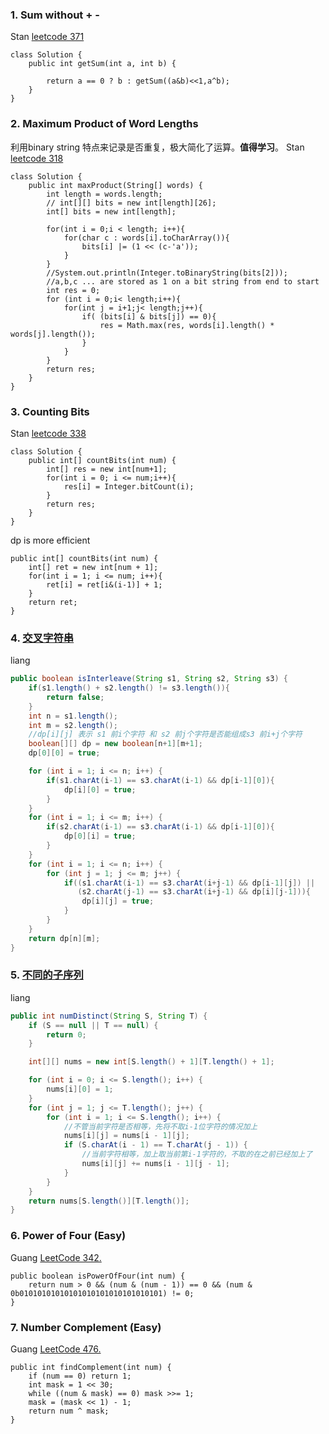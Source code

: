 ### 1. Sum without + -
Stan
[leetcode 371](https://leetcode.com/problems/sum-of-two-integers/submissions/)
```
class Solution {
    public int getSum(int a, int b) {

        return a == 0 ? b : getSum((a&b)<<1,a^b);
    }
}
```

### 2. Maximum Product of Word Lengths
利用binary string 特点来记录是否重复，极大简化了运算。__值得学习__。
Stan
[leetcode 318](https://leetcode.com/problems/maximum-product-of-word-lengths/submissions/)
```
class Solution {
    public int maxProduct(String[] words) {
        int length = words.length;
        // int[][] bits = new int[length][26];
        int[] bits = new int[length];
        
        for(int i = 0;i < length; i++){
            for(char c : words[i].toCharArray()){
                bits[i] |= (1 << (c-'a'));
            }
        }
        //System.out.println(Integer.toBinaryString(bits[2]));
        //a,b,c ... are stored as 1 on a bit string from end to start
        int res = 0;
        for (int i = 0;i< length;i++){
            for(int j = i+1;j< length;j++){
                if( (bits[i] & bits[j]) == 0){
                    res = Math.max(res, words[i].length() * words[j].length());
                }
            }
        }
        return res;
    }
}
```

### 3.  Counting Bits

Stan
[leetcode 338](https://leetcode.com/problems/counting-bits/)
```
class Solution {
    public int[] countBits(int num) {
        int[] res = new int[num+1];
        for(int i = 0; i <= num;i++){
            res[i] = Integer.bitCount(i);
        }
        return res;
    }
}
```
dp is more efficient
```
public int[] countBits(int num) {
    int[] ret = new int[num + 1];
    for(int i = 1; i <= num; i++){
        ret[i] = ret[i&(i-1)] + 1;
    }
    return ret;
}
```


### 4. [交叉字符串](https://www.lintcode.com/problem/interleaving-string/ "交叉字符串")

liang

```java
public boolean isInterleave(String s1, String s2, String s3) {
	if(s1.length() + s2.length() != s3.length()){
		return false;
	}
	int n = s1.length();
	int m = s2.length();
	//dp[i][j] 表示 s1 前i个字符 和 s2 前j个字符是否能组成s3 前i+j个字符
	boolean[][] dp = new boolean[n+1][m+1];
	dp[0][0] = true;

	for (int i = 1; i <= n; i++) {
		if(s1.charAt(i-1) == s3.charAt(i-1) && dp[i-1][0]){
			dp[i][0] = true;
		}
	}
	for (int i = 1; i <= m; i++) {
		if(s2.charAt(i-1) == s3.charAt(i-1) && dp[i-1][0]){
			dp[0][i] = true;
		}
	}
	for (int i = 1; i <= n; i++) {
		for (int j = 1; j <= m; j++) {
			if((s1.charAt(i-1) == s3.charAt(i+j-1) && dp[i-1][j]) ||
			   (s2.charAt(j-1) == s3.charAt(i+j-1) && dp[i][j-1])){
				dp[i][j] = true;
			}
		}
	}
	return dp[n][m];
}
```

### 5. [不同的子序列](https://www.lintcode.com/problem/distinct-subsequences/ "不同的子序列")

liang

```java
public int numDistinct(String S, String T) {
	if (S == null || T == null) {
		return 0;
	}

	int[][] nums = new int[S.length() + 1][T.length() + 1];

	for (int i = 0; i <= S.length(); i++) {
		nums[i][0] = 1;
	}
	for (int j = 1; j <= T.length(); j++) {
		for (int i = 1; i <= S.length(); i++) {
			//不管当前字符是否相等，先将不取i-1位字符的情况加上
			nums[i][j] = nums[i - 1][j];
			if (S.charAt(i - 1) == T.charAt(j - 1)) {
				//当前字符相等，加上取当前第i-1字符的，不取的在之前已经加上了
				nums[i][j] += nums[i - 1][j - 1];
			}
		}
	}
	return nums[S.length()][T.length()];
}
```

### 6. Power of Four (Easy)
Guang [LeetCode 342.](https://leetcode.com/problems/power-of-four/)
```
public boolean isPowerOfFour(int num) {
    return num > 0 && (num & (num - 1)) == 0 && (num & 0b01010101010101010101010101010101) != 0;
}
```

### 7.  Number Complement (Easy)
Guang [LeetCode 476.](https://leetcode.com/problems/number-complement/description/)
```
public int findComplement(int num) {
    if (num == 0) return 1;
    int mask = 1 << 30;
    while ((num & mask) == 0) mask >>= 1;
    mask = (mask << 1) - 1;
    return num ^ mask;
}
```







